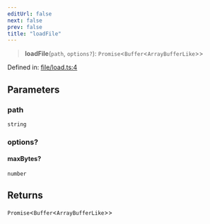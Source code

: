 ```yaml
---
editUrl: false
next: false
prev: false
title: "loadFile"
---
```


> **loadFile**(`path`, `options?`): `Promise`\<`Buffer`\<`ArrayBufferLike`\>\>

Defined in: [file/load.ts:4](https://github.com/datisthq/dpkit/blob/5891634de8175d14853313e208ffbae144fd78eb/file/file/load.ts#L4)

## Parameters

### path

`string`

### options?

#### maxBytes?

`number`

## Returns

`Promise`\<`Buffer`\<`ArrayBufferLike`\>\>
